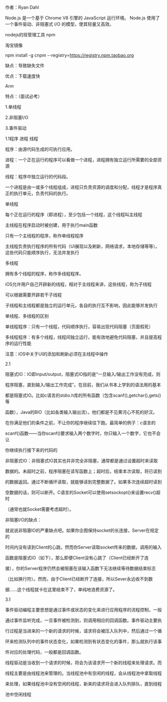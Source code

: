 作者：Ryan  Dahl              

Node.js 是一个基于 Chrome V8 引擎的 JavaScript 运行环境。 
Node.js 使用了一个事件驱动、非阻塞式 I/O 的模型，使其轻量又高效。

nodejs的班管理工具 npm

淘宝镜像

npm install -g cnpm --registry=https://registry.npm.taobao.org

缺点：导致缺失文件

优点：下载速度快

Arm 



特点：（面试必考）

1.单线程

2.非阻塞I/O

3.事件驱动



1.1程序 进程  线程

程序：由源代码生成的可执行应用。

进程：一个正在运行的程序可以看做一个进程，进程拥有独立运行所需要的全部资源

线程：程序中独立运行的代码段。

一个进程是由一或多个线程组成，进程只负责资源的调度和分配，线程才是程序真正的执行单元，负责代码的执行。



 单线程



每个正在运行的程序（即进程），至少包括一个线程，这个线程叫主线程

主线程在程序启动时被创建，用于执行main函数

只有一个主线程的程序，称作单线程程序

主线程负责执行程序的所有代码（UI展现以及刷新，网络请求，本地存储等等）。这些代码只能顺序执行，无法并发执行



多线程



拥有多个线程的程序，称作多线程程序。

iOS允许用户自己开辟新的线程，相对于主线程来讲，这些线程，称为子线程

可以根据需要开辟若干子线程

子线程和主线程都是独立的运行单元，各自的执行互不影响，因此能够并发执行

 

单线程、多线程的区别

单线程程序：只有一个线程，代码顺序执行，容易出现代码阻塞（页面假死）

多线程程序：有多个线程，线程间独立运行，能有效地避免代码阻塞，并且提高程序的运行性能

注意：iOS中关于UI的添加和刷新必须在主线程中操作

2.1

阻塞式IO：IO即input/output，阻塞式IO指的是“一旦输入/输出工作没有完成，则

程序阻塞，直到输入/输出工作完成”。在目前，我们从书本上学到的语法用的基本

都是阻塞式IO。比如c语言的stdio.h库的所有函数（包含scanf(),getchar(),gets()等

函数），Java的BIO（比如各类输入输出流）。他们都是不见黄河心不死的好汉。

在你满足他们的条件之前，不让你的程序继续往下跑。最简单的例子：c语言的

scanf()函数——当你scanf()要求输入两个数字时，你只输入一个数字，它也不会让

你继续执行接下来的代码的

  非阻塞式IO：非阻塞式IO其实也并非完全非阻塞，通常都是通过设置超时来读取

数据的。未超时之前，程序阻塞在读写函数上；超时后，结束本次读取，将已读到

的数据返回。通过不断循环读取，就能够读到完整数据了。如果多次连续超时读到

空数据的话，则可以断开。C语言的Socket可以使用setsockopt()来设置recv()超时

（通常也就Socket需要考虑超时）。

非阻塞I/O的缺点：

就说说非阻塞IO的严重缺点吧。如果你企图保持socket的长连接，Server在规定的

时间内没有读到Client的心跳，然而你Server读取socket传来的数据，调用的输入

函数是阻塞式IO（如下），那么即便Client没有心跳了（Client已经断开了连

接），你的Server程序仍然会被阻塞在该输入函数下无法继续等待数据结束标志

（比如换行符）。然而，由于Client已经断开了连接，所以Sever永远收不到数

据……这个线程就卡在这里结束不了，单纯地浪费资源了。

3.1

事件驱动编程主要思想是通过事件或状态的变化来进行应用程序的流程控制，一般

通过事件监听完成，一旦事件被检测到，则调用相应的回调函数。事件驱动主要执

行过程是当进来的一个新的请求的时候，请求将会被压入队列中，然后通过一个循

环来检测队列中的事件状态变化，如果检测到有状态变化的事件，那么就执行该事

件对应的处理代码，一般都是回调函数。

线程驱动是当收到一个请求的时候，将会为该请求开一个新的线程来处理请求。而

线程主要是由线程池来管理的。当线程池中有空闲的线程，会从线程池中拿取线程

来处理，如果线程池中没有空闲的线程，新来的请求将会进入队列排队，直到线程

池中空闲线程